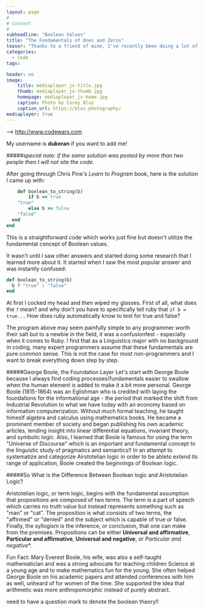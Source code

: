 ```yaml
---
layout: page
#
# Content
#
subheadline: "Boolean Values"
title: "The Fundamentals of Ones and Zeros"
teaser: "Thanks to a friend of mine, I've recently been doing a lot of Kata on __Codewars__. If you've never done katas on Codewars before, I would _highly, highly, highly_ recommend it. It's a great site where your competitive nature can get the best of you as you compete with other friends for 'honor'. There are eight levels of difficulty and each kata is a creative coding problem that you solve for honor points. The beginner's level, level 8, is a good overview of incredibly basic coding concepts. Once you enter your solution you are able to see how others solved the same kata."
categories:
  - code
tags:

header: no
image:
    title: mediaplayer_js-title.jpg
    thumb: mediaplayer_js-thumb.jpg
    homepage: mediaplayer_js-home.jpg
    caption: Photo by Corey Blaz
    caption_url: https://blaz.photography/
mediaplayer: true
---
```



--> http://www.codewars.com

My username is __dukeran__ if you want to add me!

#####_special note: if the same solution was posted by more than two people then I will not site the code._

After going through Chris Pine's _Learn to Program_  book, here is the solution I came up with:

```ruby
	def boolean_to_string(b)
  		if b == true
    "true"
  		else b == false
    "false"
  end
end
```
This is a straightforward code which works just fine but doesn't utilize the fundamental concept of Boolean values.

<!--more-->
It wasn't until I saw other answers and started doing some research that I learned more about it. It started when I saw the most popular answer and was instantly confused:

```ruby
def boolean_to_string(b)
  b ? "true" : "false"
end
```
At first I cocked my head and then wiped my glasses. First of all, what does the ```?``` mean? and why don't you have to specifically tell ruby that `if b = true...` How does ruby automatically know to test for true and false?

The program above may seem painfully simple to any programmer worth their salt but to a newbie in the field, it was a confusionfest - especially when it comes to Ruby. I find that as a Linguistics major with no background in coding, many expert programmers assume that these fundamentals are pure common sense. This is not the case for most non-programmers and I want to break everything down step by step.

#####George Boole, the Foundation Layer
Let's start with George Boole because I always find coding processes/fundamentals easier to swallow when the human element is added to make it a bit more personal. George Boole (1815-1864) was an Eglishman who is credited with laying the foundations for the informational age - the period that marked the shift from Industrial Revolution to what we have today with an economy based on information computerization. Without much formal teaching, he taught himeslf algebra and calculus using mathematics books. He became a prominent member of society and began publishing his own academic articles, lending insight into linear differential equations, invariant theory, and symbolic logic. Also, I learned that Boole is famous for using the term "Universe of Discourse" which is an important and fundamental concept to the linguistic study of pragmatics and semantics!!
In an attempt to systematize and categorize Airstotelian logic in order to be ableto extend its range of application, Boole created the beginnings of  Boolean logic.

#####So What is the Difference Between Boolean logic and Aristotelian Logic?

Aristotelian logic, or term logic, begins with the fundamental assumption that propositions are composed of two terms. The term is a part of speech which carries no truth value but instead represents something such as "man" or "cat". The proposition is what consists of two terms, the "affirmed" or "denied" and the subject which is capable of true or false. Finally, the syllogism is the inference, or conclusion, that one can make from the premises.
Propositions can be either **Universal and affirmative**, **Particular and affirmative**, **Universal and negative**, or *Particular and negative**.


Fun Fact: Mary Everest Boole, his wife, was also a self-taught mathematician and was a strong advocate for teaching children Science at a young age and to make mathematics fun for the young. She often helped George Boole on his academic papers and attended conferences with him as well, unheard of for women of the time. She supported the idea that arithmetic was more anthropomorphic instead of purely abstract.

need to have a question mark to denote the boolean theory!!
